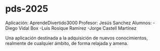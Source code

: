 # pds-2025
Aplicación: AprendeDivertido3000
Profesor: Jesús Sanchez
Alumnos:
    -Diego Vidal Box
    -Luis Rosique Ramirez
    -Jorge Castell Martínez

Una aplicación destinada a la adquisición de nuevos conocimientos, realmente de cualquier ámbito, de forma relajada y amena.
